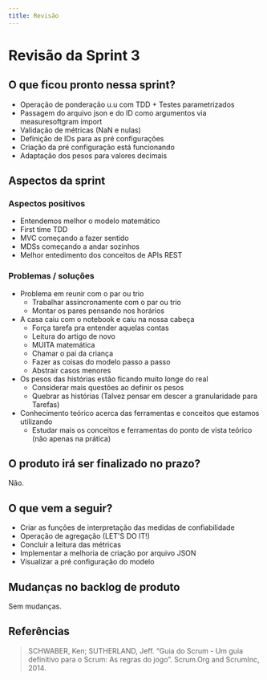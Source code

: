 ```yaml
---
title: Revisão
---
```


# Revisão da Sprint 3

## O que ficou pronto nessa sprint?

- Operação de ponderação u.u com TDD + Testes parametrizados
- Passagem do arquivo json e do ID como argumentos via measuresoftgram import
- Validação de métricas (NaN e nulas)
- Definição de IDs para as pré configurações
- Criação da pré configuração está funcionando
- Adaptação dos pesos para valores decimais

## Aspectos da sprint

### Aspectos positivos

- Entendemos melhor o modelo matemático
- First time TDD
- MVC começando a fazer sentido
- MDSs começando a andar sozinhos
- Melhor entedimento dos conceitos de APIs REST

### Problemas / soluções

- Problema em reunir com o par ou trio
  - Trabalhar assincronamente com o par ou trio
  - Montar os pares pensando nos horários
- A casa caiu com o notebook e caiu na nossa cabeça
  - Força tarefa pra entender aquelas contas
  - Leitura do artigo de novo
  - MUITA matemática
  - Chamar o pai da criança
  - Fazer as coisas do modelo passo a passo
  - Abstrair casos menores
- Os pesos das histórias estão ficando muito longe do real
  - Considerar mais questões ao definir os pesos
  - Quebrar as histórias (Talvez pensar em descer a granularidade para Tarefas)
- Conhecimento teórico acerca das ferramentas e conceitos que estamos utilizando
  - Estudar mais os conceitos e ferramentas do ponto de vista teórico (não apenas na prática)

## O produto irá ser finalizado no prazo?

Não.

## O que vem a seguir?

- Criar as funções de interpretação das medidas de confiabilidade
- Operação de agregação (LET'S DO IT!)
- Concluir a leitura das métricas
- Implementar a melhoria de criação por arquivo JSON
- Visualizar a pré configuração do modelo

## Mudanças no backlog de produto

Sem mudanças.

## Referências

> SCHWABER, Ken; SUTHERLAND, Jeff. “Guia do Scrum - Um guia definitivo para o Scrum: As regras do jogo”. Scrum.Org and ScrumInc, 2014.
